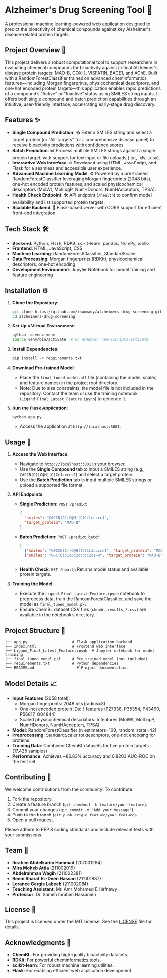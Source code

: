 # Alzheimer's Drug Screening Tool 🧬

A professional machine learning-powered web application designed to predict the bioactivity of chemical compounds against key Alzheimer's disease-related protein targets.

## Project Overview 🌟

This project delivers a robust computational tool to support researchers in evaluating chemical compounds for bioactivity against critical Alzheimer's disease protein targets: MAO-B, COX-2, VISFATIN, BACE1, and AChE. Built with a RandomForestClassifier trained on advanced cheminformatics features—including Morgan fingerprints, physicochemical descriptors, and one-hot encoded protein targets—this application enables rapid predictions of a compound’s "Active" or "Inactive" status using SMILES string inputs. It offers both single compound and batch prediction capabilities through an intuitive, user-friendly interface, accelerating early-stage drug discovery.

## Features ✨

- **Single Compound Prediction**: 📥 Enter a SMILES string and select a target protein (or "All Targets" for a comprehensive disease panel) to receive bioactivity predictions with confidence scores.
- **Batch Prediction**: 📊 Process multiple SMILES strings against a single protein target, with support for text input or file uploads (.txt, .xls, .xlsx).
- **Interactive Web Interface**: 🌐 Developed using HTML, JavaScript, and Flask for a seamless and accessible user experience.
- **Advanced Machine Learning Model**: ⚙️ Powered by a pre-trained RandomForestClassifier leveraging Morgan fingerprints (2048 bits), one-hot encoded protein features, and scaled physicochemical descriptors (MolWt, MolLogP, NumHDonors, NumHAcceptors, TPSA).
- **Health Check Endpoint**: 🛠️ API endpoint (`/health`) to confirm model availability and list supported protein targets.
- **Scalable Backend**: 🔧 Flask-based server with CORS support for efficient front-end integration.

## Tech Stack 🛠️

- **Backend**: Python, Flask, RDKit, scikit-learn, pandas, NumPy, joblib
- **Frontend**: HTML, JavaScript, CSS
- **Machine Learning**: RandomForestClassifier, StandardScaler
- **Data Processing**: Morgan fingerprints (RDKit), physicochemical descriptors, one-hot encoding
- **Development Environment**: Jupyter Notebook for model training and feature engineering

## Installation ⚙️

1. **Clone the Repository**:
   ```bash
   git clone https://github.com/xhammady/alzheimers-drug-screening.git
   cd alzheimers-drug-screening
   ```

2. **Set Up a Virtual Environment**:
   ```bash
   python -m venv venv
   source venv/bin/activate  # On Windows: venv\Scripts\activate
   ```

3. **Install Dependencies**:
   ```bash
   pip install -r requirements.txt
   ```

4. **Download Pre-trained Model**:
   - Place the `final_tuned_model.pkl` file (containing the model, scaler, and feature names) in the project root directory.
   - Note: Due to size constraints, the model file is not included in the repository. Contact the team or use the training notebook (`Ligand_Final_Latest_Feature.ipynb`) to generate it.

5. **Run the Flask Application**:
   ```bash
   python app.py
   ```
   - Access the application at `http://localhost:5001`.

## Usage 📖

1. **Access the Web Interface**:
   - Navigate to `http://localhost:5001` in your browser.
   - Use the **Single Compound** tab to input a SMILES string (e.g., `C#CCN(C)[C@H](C)Cc1ccccc1`) and select a target protein.
   - Use the **Batch Prediction** tab to input multiple SMILES strings or upload a supported file format.

2. **API Endpoints**:
   - **Single Prediction**: `POST /predict`
     ```json
     {
       "smiles": "C#CCN(C)[C@H](C)Cc1ccccc1",
       "target_protein": "MAO-B"
     }
     ```
   - **Batch Prediction**: `POST /predict_batch`
     ```json
     [
       {"smiles": "C#CCN(C)[C@H](C)Cc1ccccc1", "target_protein": "MAO-B"},
       {"smiles": "O=C(O)c1coc2ccccc2c1=O", "target_protein": "MAO-B"}
     ]
     ```
   - **Health Check**: `GET /health`
     Returns model status and available protein targets.

3. **Training the Model**:
   - Execute the `Ligand_Final_Latest_Feature.ipynb` notebook to preprocess data, train the RandomForestClassifier, and save the model as `final_tuned_model.pkl`.
   - Ensure ChemBL dataset CSV files (`chembl_results_*.csv`) are available in the notebook’s directory.

## Project Structure 📂

```plaintext
├── app.py                    # Flask application backend
├── index.html                # Frontend web interface
├── Ligand_Final_Latest_Feature.ipynb  # Jupyter notebook for model training
├── final_tuned_model.pkl     # Pre-trained model (not included)
├── requirements.txt          # Python dependencies
└── README.md                   # Project documentation
```

## Model Details 📈

- **Input Features** (2058 total):
  - Morgan fingerprints: 2048 bits (radius=3)
  - One-hot encoded protein IDs: 5 features (P27338, P35354, P43490, P56817, Q04844)
  - Scaled physicochemical descriptors: 5 features (MolWt, MolLogP, NumHDonors, NumHAcceptors, TPSA)
- **Model**: RandomForestClassifier (n_estimators=100, random_state=42)
- **Preprocessing**: StandardScaler for descriptors, one-hot encoding for proteins
- **Training Data**: Combined ChemBL datasets for five protein targets (17,425 samples)
- **Performance**: Achieves ~86.83% accuracy and 0.8203 AUC-ROC on the test set.

## Contributing 🤝

We welcome contributions from the community! To contribute:
1. Fork the repository.
2. Create a feature branch (`git checkout -b feature/your-feature`).
3. Commit your changes (`git commit -m "Add your message"`).
4. Push to the branch (`git push origin feature/your-feature`).
5. Open a pull request.

Please adhere to PEP 8 coding standards and include relevant tests with your submissions.

## Team 👥

- **Ibrahim Abdelkarim Hammad** (202001284)
- **Mira Moheb Attia** (211002019)
- **Abdelrahman Wagih** (211002381)
- **Reem Sharaf EL-Deen Hassan** (211001887)
- **Lorance Gergis Labeeb** (211002084)
- **Teaching Assistant**: Mr. Amr Mohamed ElHefnawy
- **Professor**: Dr. Sameh Ibrahim Hassanien

## License 📜

This project is licensed under the MIT License. See the [LICENSE](LICENSE) file for details.

## Acknowledgments 🙏

- **ChemBL**: For providing high-quality bioactivity datasets.
- **RDKit**: For powerful cheminformatics tools.
- **scikit-learn**: For robust machine learning utilities.
- **Flask**: For enabling efficient web application development.